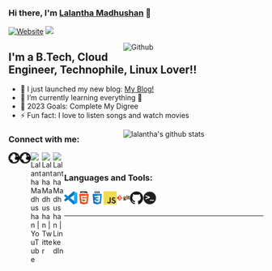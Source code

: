 ### Hi there, I'm [Lalantha Madhushan][website] 👋

[![Website](https://img.shields.io/badge/Website-Lalantha-green)](https://lalantha.com/)
![](https://komarev.com/ghpvc/?username=lalantham&color=red)

<!-- Any image aligned to the right. Beware the width -->
<img width="55%" align="right" alt="Github" src="https://raw.githubusercontent.com/onimur/.github/master/.resources/git-header.svg" />

## I'm a B.Tech, Cloud Engineer, Technophile, Linux Lover!!

- 🔭 I just launched my new blog: [My Blog!][website1]
- 🌱 I’m currently learning everything 🤣
- 🥅 2023 Goals: Complete My Digree
- ⚡ Fun fact: I love to listen songs and watch movies

<!-- Your github readme stats
You can use this api: https://github.com/anuraghazra/github-readme-stats
-->
<p>
  <a href="https://github.com/lalantham">
    <img width="55%" align="right" alt="lalantha's github stats" src="https://github-readme-stats.vercel.app/api?username=lalantham&show_icons=true&hide_border=true" />
  </a>

### Connect with me:

[<img align="left" alt="Lalantha Madhushan" width="22px" src="https://raw.githubusercontent.com/iconic/open-iconic/master/svg/globe.svg" />][website]
[<img align="left" alt="Blog" width="22px" src="https://raw.githubusercontent.com/iconic/open-iconic/master/svg/globe.svg" />][website1]
[<img align="left" alt="Lalantha Madhushan | YouTube" width="22px" src="https://cdn.jsdelivr.net/npm/simple-icons@v3/icons/youtube.svg" />][youtube]
[<img align="left" alt="Lalantha Madhushan | Twitter" width="22px" src="https://cdn.jsdelivr.net/npm/simple-icons@v3/icons/twitter.svg" />][twitter]
[<img align="left" alt="Lalantha Madhushan | LinkedIn" width="22px" src="https://cdn.jsdelivr.net/npm/simple-icons@v3/icons/linkedin.svg" />][linkedin]

<br />

### Languages and Tools:

[<img align="left" alt="Visual Studio Code" width="26px" src="https://raw.githubusercontent.com/github/explore/80688e429a7d4ef2fca1e82350fe8e3517d3494d/topics/visual-studio-code/visual-studio-code.png" />][webdevplaylist]
[<img align="left" alt="HTML5" width="26px" src="https://raw.githubusercontent.com/github/explore/80688e429a7d4ef2fca1e82350fe8e3517d3494d/topics/html/html.png" />][webdevplaylist]
[<img align="left" alt="CSS3" width="26px" src="https://raw.githubusercontent.com/github/explore/80688e429a7d4ef2fca1e82350fe8e3517d3494d/topics/css/css.png" />][cssplaylist]
[<img align="left" alt="JavaScript" width="26px" src="https://raw.githubusercontent.com/github/explore/80688e429a7d4ef2fca1e82350fe8e3517d3494d/topics/javascript/javascript.png" />][jsplaylist]
[<img align="left" alt="Git" width="26px" src="https://raw.githubusercontent.com/github/explore/80688e429a7d4ef2fca1e82350fe8e3517d3494d/topics/git/git.png" />][webdevplaylist]
[<img align="left" alt="GitHub" width="26px" src="https://raw.githubusercontent.com/github/explore/78df643247d429f6cc873026c0622819ad797942/topics/github/github.png" />][webdevplaylist]
[<img align="left" alt="Terminal" width="26px" src="https://raw.githubusercontent.com/github/explore/80688e429a7d4ef2fca1e82350fe8e3517d3494d/topics/terminal/terminal.png" />][webdevplaylist]

<br />
<br />

---

[website]: https://lalantha.com/
[website1]: https://blog.lalantha.com/
[twitter]: https://twitter.com/lalantham82
[youtube]: https://www.youtube.com/channel/UCv09kbldjSWze-SJ6GdqkDA?view_as=subscriber
[linkedin]: https://www.linkedin.com/in/lalantha-madhushan/
[webdevplaylist]: https://lalantha.com/
[jsplaylist]: https://lalantha.com/
[cssplaylist]: https://lalantha.com/
[reactplaylist]: https://lalantha.com/
